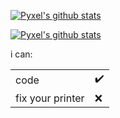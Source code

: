 [![Pyxel's github stats](https://github-readme-stats.vercel.app/api?username=PyxelCodes&theme=radical)](https://github.com/PyxelCodes/Cringe#README.md)

[![Pyxel's github stats](https://github-readme-stats.vercel.app/api/top-langs/?username=pyxelcodes&layout=compact&theme=onedark&langs_count=15)](https://apiwrapper.vercel.app)

i can:

|                  |     |
| ---------------- | --- |
| code             | ✔️   |
| fix your printer | ❌   |
